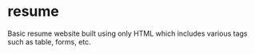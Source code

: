 # resume
Basic resume website built using only HTML which includes various tags such as table, forms, etc. 
